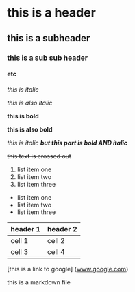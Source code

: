 # this is a header

## this is a subheader

### this is a sub sub header


#### etc

*this is italic*

_this is also italic_

__this is bold__

**this is also bold** 

*this is italic __but this part is bold AND italic__*

~~this text is crossed out~~

1. list item one
2. list item two
3. list item three

* list item one
* list item two
* list item three


header 1 | header 2
-------- | --------
cell 1 | cell 2
cell 3 | cell 4

[this is a link to google] (www.google.com)


this is a markdown file

